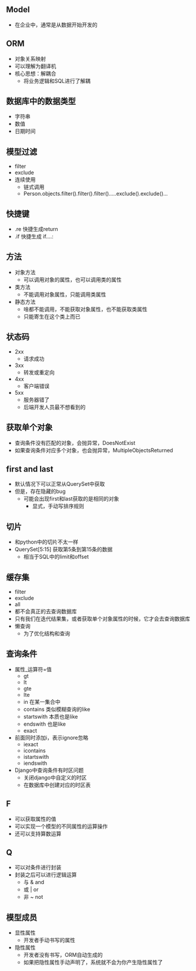 ## Model
- 在企业中，通常是从数据开始开发的

## ORM
- 对象关系映射
- 可以理解为翻译机
- 核心思想：解耦合
    - 将业务逻辑和SQL进行了解耦
    
## 数据库中的数据类型
- 字符串
- 数值
- 日期时间

## 模型过滤
- filter
- exclude
- 连续使用
    - 链式调用
    - Person.objects.filter().filter().filter().....exclude().exclude()...

## 快捷键
- .re 快捷生成return
- .if 快捷生成 if....:

## 方法
- 对象方法
    - 可以调用对象的属性，也可以调用类的属性
- 类方法
    - 不能调用对象属性，只能调用类属性
- 静态方法
    - 啥都不能调用，不能获取对象属性，也不能获取类属性
    - 只能寄生在这个类上而已
    
## 状态码
- 2xx
    - 请求成功
- 3xx
    - 转发或重定向
- 4xx
    - 客户端错误
- 5xx
    - 服务器错了
    - 后端开发人员最不想看到的
    
## 获取单个对象
- 查询条件没有匹配的对象，会抛异常，DoesNotExist
- 如果查询条件对应多个对象，也会抛异常，MultipleObjectsReturned

## first and last
- 默认情况下可以正常从QuerySet中获取
- 但是，存在隐藏的bug
    - 可能会出现first和last获取的是相同的对象
        - 显式，手动写排序规则
        
## 切片
- 和python中的切片不太一样
- QuerySet[5:15] 获取第5条到第15条的数据
    - 相当于SQL中的limit和offset
    
## 缓存集
- filter
- exclude
- all
- 都不会真正的去查询数据库
- 只有我们在迭代结果集，或者获取单个对象属性的时候，它才会去查询数据库
- 懒查询
    - 为了优化结构和查询
    
## 查询条件
- 属性_运算符=值
    - gt
    - lt
    - gte
    - lte
    - in 在某一集合中
    - contains 类似模糊查询的like
    - startswith 本质也是like
    - endswith 也是like
    - exact
- 前面同时添加i，表示ignore忽略
    - iexact
    - icontains
    - istartswith
    - iendswith
- Django中查询条件有时区问题
    - 关闭django中自定义的时区
    - 在数据库中创建对应的时区表
    
## F
- 可以获取属性的值
- 可以实现一个模型的不同属性的运算操作
- 还可以支持算数运算


## Q
- 可以对条件进行封装
- 封装之后可以进行逻辑运算
    - 与 & and
    - 或 | or
    - 非 ~ not
        
        
## 模型成员
- 显性属性
    - 开发者手动书写的属性
- 隐性属性
    - 开发者没有书写，ORM自动生成的
    - 如果把隐性属性手动声明了，系统就不会为你产生隐性属性了

